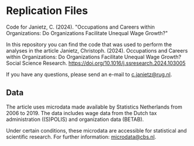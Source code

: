 # Replication Files

Code for Janietz, C. (2024). "Occupations and Careers within Organizations: Do Organizations Facilitate Unequal Wage Growth?" 

In this repository you can find the code that was used to perform the analyses in the article Janietz, Christoph. (2024). Occupations and Careers within Organizations: Do Organizations Facilitate Unequal Wage Growth? Social Science Research. https://doi.org/10.1016/j.ssresearch.2024.103005

If you have any questions, please send an e-mail to c.janietz@rug.nl.

## Data
The article uses microdata made available by Statistics Netherlands from 2006 to 2019. The data includes wage data from the Dutch tax administration ((S)POLIS) and organization data (BETAB). 

Under certain conditions, these microdata are accessible for statistical and scientific research. For further information: microdata@cbs.nl.
